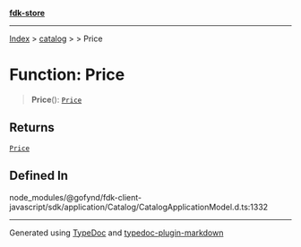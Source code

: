 [**fdk-store**](../../../README.md)
***

[Index](../../../API.md) > [catalog](../../README.md) > [<internal>](../README.md) > Price

# Function: Price

> **Price**(): [`Price`](../type-aliases/type-alias.Price.md)

## Returns

[`Price`](../type-aliases/type-alias.Price.md)

## Defined In

node\_modules/@gofynd/fdk-client-javascript/sdk/application/Catalog/CatalogApplicationModel.d.ts:1332

***
Generated using [TypeDoc](https://typedoc.org/) and [typedoc-plugin-markdown](https://www.npmjs.com/package/typedoc-plugin-markdown)
